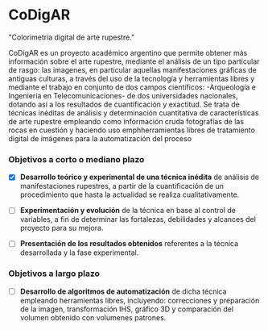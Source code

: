 **CoDigAR**
===================
"Colorimetría digital de arte rupestre."


CoDigAR es un proyecto académico argentino que permite obtener más información sobre el arte rupestre, mediante el análisis de un tipo particular de rasgo: las imagenes, en particular aquellas manifestaciones gráficas de antiguas culturas, a través del uso de la tecnología y herramientas libres y mediante el trabajo en conjunto de dos campos científicos: -Arqueología e Ingeniería en
Telecomunicaciones- de dos universidades nacionales, dotando así a los resultados de cuantificación y exactitud.
Se trata de técnicas inéditas de análisis y determinación cuantitativa de características de arte rupestre empleando como información cruda fotografías de las rocas en cuestión y haciendo uso emphherramientas libres de tratamiento digital de imágenes para la automatización del proceso
### Objetivos a corto o mediano plazo

- [x] **Desarrollo teórico y experimental de una técnica inédita** de análisis de manifestaciones rupestres, a partir de la cuantificación de un procedimiento que hasta la actualidad se realiza cualitativamente.
- [ ] **Experimentación y evolución** de la técnica en base al control de variables, a fin de determinar las fortalezas, debilidades y alcances del proyecto para su mejora.
- [ ] **Presentación de los resultados obtenidos** referentes a la técnica desarrollada y la fase experimental.



### Objetivos a largo plazo

- [ ] **Desarrollo de algoritmos de automatización**  de dicha técnica empleando herramientas libres, incluyendo: correcciones y preparación de la imagen, transformación IHS, gráfico 3D y comparación del volumen obtenido con volumenes patrones. 